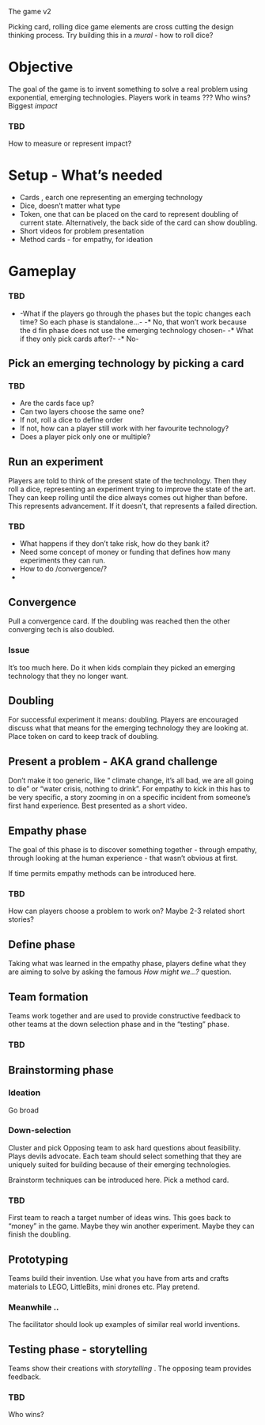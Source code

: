 The game v2

Picking card, rolling dice game elements are cross cutting the design thinking process.
Try building this in a *mural*  - how to roll dice?

# Objective 
The goal of the game is to invent something to solve a real problem using exponential, emerging technologies.
Players work in teams ???
Who wins? Biggest *impact* 

### TBD 
How to measure or represent impact?

# Setup - What’s needed
* Cards , earch one representing an emerging technology 
* Dice, doesn’t matter what type
* Token, one that can be placed on the card to represent doubling of current state. Alternatively, the back side of the card can show doubling.
* Short videos for problem presentation 
* Method cards - for empathy, for ideation 

# Gameplay 
### TBD 
* -What if the players go through the phases but the topic changes each time? So each phase is standalone...-
-* No, that won’t work because the d fin phase does not use the emerging technology chosen-
-* What if they only pick cards after?-
-* No-

## Pick an emerging technology by picking a card 

### TBD
* Are the cards face up?
* Can two layers choose the same one?
* If not,  roll a dice to define order
* If not, how can a player still work with her favourite technology?
* Does a player pick only one or multiple?

## Run an experiment
Players are told to think of the present state of the technology.
Then they roll a dice, representing an experiment trying to improve the state of the art.
They can keep rolling until the dice always comes out higher than before. This represents advancement. If it doesn’t, that represents a failed direction.
### TBD 
* What happens if they don’t take risk, how do they bank it?
* Need some concept of money or funding that defines how many experiments they can run.
* How to do /convergence/?
* 
## Convergence 
Pull a convergence card. If the doubling was reached then the other converging tech is also doubled.
### Issue
It’s too much here. Do it when kids complain they picked an emerging technology that they no longer want.

## Doubling 
For successful experiment it means: doubling. Players are encouraged discuss what that means for the emerging technology they are looking at.
Place token on card to keep track of doubling.

## Present a problem - AKA grand challenge
Don’t make it too generic, like “ climate change, it’s all bad, we are all going to die” or “water crisis, nothing to drink”. For empathy to kick in this has to be very specific, a story zooming in on a specific incident from someone’s first hand experience. Best presented as a short video. 

## Empathy phase
The goal of this phase is to discover something together - through empathy, through looking at the human experience - that wasn’t obvious at first.

If time permits empathy methods can be introduced here.

### TBD
How can players choose a problem to work on? Maybe 2-3 related short stories?

## Define phase 
Taking what was learned in the empathy phase, players define what they are aiming to solve by asking the famous *How might we...?* question.

## Team formation
Teams work together and are used to provide constructive feedback to other teams at the down selection phase and in the “testing” phase.
### TBD

## Brainstorming phase 
### Ideation 
Go broad

### Down-selection
Cluster and pick
Opposing team to ask hard questions about feasibility. Plays devils advocate. 
Each team should select something that they are uniquely suited for building because of their emerging technologies.

Brainstorm techniques can be introduced here. Pick a method card.

### TBD
First team to reach a target number of ideas wins. This goes back to “money” in the game. Maybe they win another experiment. Maybe they can finish the doubling.

## Prototyping
Teams build their invention. Use what you have from arts and crafts materials to LEGO, LittleBits, mini drones etc.
Play pretend. 

### Meanwhile ..
The facilitator should look up examples of similar real world inventions.

## Testing phase - storytelling 
Teams show their creations with *storytelling* . The opposing team provides feedback.

### TBD
Who wins?